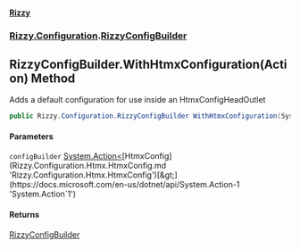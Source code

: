 #### [Rizzy](index.md 'index')
### [Rizzy.Configuration](Rizzy.Configuration.md 'Rizzy.Configuration').[RizzyConfigBuilder](Rizzy.Configuration.RizzyConfigBuilder.md 'Rizzy.Configuration.RizzyConfigBuilder')

## RizzyConfigBuilder.WithHtmxConfiguration(Action<HtmxConfig>) Method

Adds a default configuration for use inside an HtmxConfigHeadOutlet

```csharp
public Rizzy.Configuration.RizzyConfigBuilder WithHtmxConfiguration(System.Action<Rizzy.Configuration.Htmx.HtmxConfig> configBuilder);
```
#### Parameters

<a name='Rizzy.Configuration.RizzyConfigBuilder.WithHtmxConfiguration(System.Action_Rizzy.Configuration.Htmx.HtmxConfig_).configBuilder'></a>

`configBuilder` [System.Action&lt;](https://docs.microsoft.com/en-us/dotnet/api/System.Action-1 'System.Action`1')[HtmxConfig](Rizzy.Configuration.Htmx.HtmxConfig.md 'Rizzy.Configuration.Htmx.HtmxConfig')[&gt;](https://docs.microsoft.com/en-us/dotnet/api/System.Action-1 'System.Action`1')

#### Returns
[RizzyConfigBuilder](Rizzy.Configuration.RizzyConfigBuilder.md 'Rizzy.Configuration.RizzyConfigBuilder')